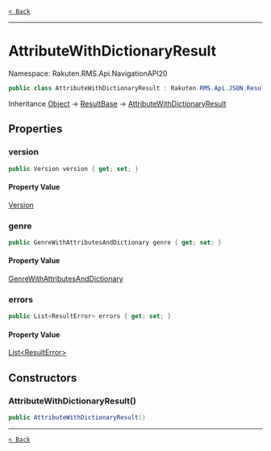 [`< Back`](./)

---

# AttributeWithDictionaryResult

Namespace: Rakuten.RMS.Api.NavigationAPI20

```csharp
public class AttributeWithDictionaryResult : Rakuten.RMS.Api.JSON.ResultBase
```

Inheritance [Object](https://docs.microsoft.com/en-us/dotnet/api/system.object) → [ResultBase](./rakuten.rms.api.json.resultbase) → [AttributeWithDictionaryResult](./rakuten.rms.api.navigationapi20.attributewithdictionaryresult)

## Properties

### **version**

```csharp
public Version version { get; set; }
```

#### Property Value

[Version](./rakuten.rms.api.navigationapi20.version)<br>

### **genre**

```csharp
public GenreWithAttributesAndDictionary genre { get; set; }
```

#### Property Value

[GenreWithAttributesAndDictionary](./rakuten.rms.api.navigationapi20.genrewithattributesanddictionary)<br>

### **errors**

```csharp
public List<ResultError> errors { get; set; }
```

#### Property Value

[List&lt;ResultError&gt;](https://docs.microsoft.com/en-us/dotnet/api/system.collections.generic.list-1)<br>

## Constructors

### **AttributeWithDictionaryResult()**

```csharp
public AttributeWithDictionaryResult()
```

---

[`< Back`](./)
